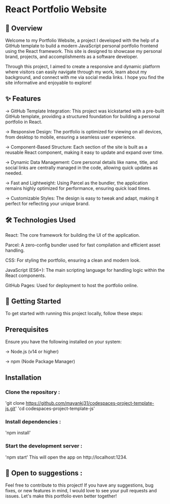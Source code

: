 # React Portfolio Website
## 🌟 Overview
Welcome to my Portfolio Website, a project I developed with the help of a GitHub template to build a modern JavaScript personal portfolio frontend using the React framework. This site is designed to showcase my personal brand, projects, and accomplishments as a software developer.

Through this project, I aimed to create a responsive and dynamic platform where visitors can easily navigate through my work, learn about my background, and connect with me via social media links. I hope you find the site informative and enjoyable to explore!

## ✨ Features

-> GitHub Template Integration: This project was kickstarted with a pre-built GitHub template, providing a structured foundation for building a personal portfolio in React.

-> Responsive Design: The portfolio is optimized for viewing on all devices, from desktop to mobile, ensuring a seamless user experience.

-> Component-Based Structure: Each section of the site is built as a reusable React component, making it easy to update and expand over time.

-> Dynamic Data Management: Core personal details like name, title, and social links are centrally managed in the code, allowing quick updates as needed.

-> Fast and Lightweight: Using Parcel as the bundler, the application remains highly optimized for performance, ensuring quick load times.

-> Customizable Styles: The design is easy to tweak and adapt, making it perfect for reflecting your unique brand.

## 🛠️ Technologies Used

React: The core framework for building the UI of the application.

Parcel: A zero-config bundler used for fast compilation and efficient asset handling.

CSS: For styling the portfolio, ensuring a clean and modern look.

JavaScript (ES6+): The main scripting language for handling logic within the React components.

GitHub Pages: Used for deployment to host the portfolio online.

## 🚀 Getting Started
To get started with running this project locally, follow these steps:

## Prerequisites
Ensure you have the following installed on your system:

-> Node.js (v14 or higher)

-> npm (Node Package Manager)

## Installation
### Clone the repository :
'git clone https://github.com/mayankj31/codespaces-project-template-js.git'
'cd codespaces-project-template-js'

### Install dependencies :
'npm install'

### Start the development server :
'npm start'
This will open the app on http://localhost:1234.

## 🤝 Open to suggestions :
Feel free to contribute to this project! If you have any suggestions, bug fixes, or new features in mind, I would love to see your pull requests and issues. Let's make this portfolio even better together!
